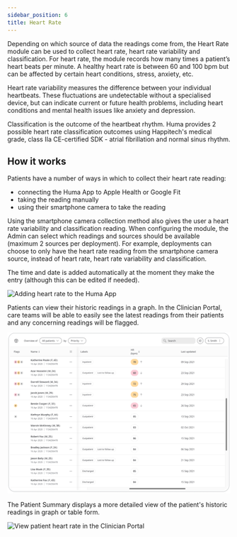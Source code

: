 ```yaml
---
sidebar_position: 6
title: Heart Rate
---
```


Depending on which source of data the readings come from, the Heart Rate module can be used to collect heart rate, heart rate variability and classification. For heart rate, the module records how many times a patient’s heart beats per minute. A healthy heart rate is between 60 and 100 bpm but can be affected by certain heart conditions, stress, anxiety, etc. 

Heart rate variability measures the difference between your individual heartbeats. These fluctuations are undetectable without a specialised device, but can indicate current or future health problems, including heart conditions and mental health issues like anxiety and depression.

Classification is the outcome of the heartbeat rhythm. Huma provides 2 possible heart rate classification outcomes using Happitech's medical grade, class IIa CE-certified SDK - atrial fibrillation and normal sinus rhythm.

## How it works

Patients have a number of ways in which to collect their heart rate reading:

- connecting the Huma App to Apple Health or Google Fit
- taking the reading manually  
- using their smartphone camera to take the reading

Using the smartphone camera collection method also gives the user a heart rate variability and classification reading. When configuring the module, the Admin can select which readings and sources should be available (maximum 2 sources per deployment). For example, deployments can choose to only have the heart rate reading from the smartphone camera source, instead of heart rate, heart rate variability and classification.

The time and date is added automatically at the moment they make the entry (although this can be edited if needed). 

![Adding heart rate to the Huma App](./assets/heart-rate.png)

Patients can view their historic readings in a graph. In the Clinician Portal, care teams will be able to easily see the latest readings from their patients and any concerning readings will be flagged.  

![View patient heart rate in the Clinician Portal](./assets/cp-patient-list-heart-rate.png)

The Patient Summary displays a more detailed view of the patient's historic readings in graph or table form.

![View patient heart rate in the Clinician Portal](./assets/cp-module-details-heart-rate.png)
